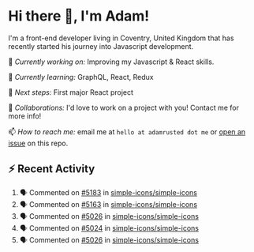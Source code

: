 # Hi there 👋, I'm Adam!

I'm a front-end developer living in Coventry, United Kingdom that has recently started his journey into Javascript development.

🔨 *Currently working on:* Improving my Javascript & React skills.

🌱 *Currently learning:* GraphQL, React, Redux

🎯 *Next steps:* First major React project

🤝 *Collaborations:* I'd love to work on a project with you! Contact me for more info!

📫 *How to reach me:* email me at `hello at adamrusted dot me` or [open an issue](https://github.com/adamrusted/adamrusted/issues/new) on this repo.

## :zap: Recent Activity
<!--START_SECTION:activity-->
1. 🗣 Commented on [#5183](https://github.com/simple-icons/simple-icons/issues/5183) in [simple-icons/simple-icons](https://github.com/simple-icons/simple-icons)
2. 🗣 Commented on [#5163](https://github.com/simple-icons/simple-icons/issues/5163) in [simple-icons/simple-icons](https://github.com/simple-icons/simple-icons)
3. 🗣 Commented on [#5026](https://github.com/simple-icons/simple-icons/issues/5026) in [simple-icons/simple-icons](https://github.com/simple-icons/simple-icons)
4. 🗣 Commented on [#5024](https://github.com/simple-icons/simple-icons/issues/5024) in [simple-icons/simple-icons](https://github.com/simple-icons/simple-icons)
5. 🗣 Commented on [#5026](https://github.com/simple-icons/simple-icons/issues/5026) in [simple-icons/simple-icons](https://github.com/simple-icons/simple-icons)
<!--END_SECTION:activity-->
